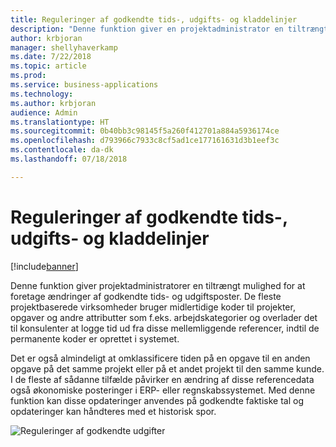 ```yaml
---
title: Reguleringer af godkendte tids-, udgifts- og kladdelinjer
description: "Denne funktion giver en projektadministrator en tiltrængt mulighed for at foretage ændringer af godkendte tids- og udgiftsposter."
author: krbjoran
manager: shellyhaverkamp
ms.date: 7/22/2018
ms.topic: article
ms.prod: 
ms.service: business-applications
ms.technology: 
ms.author: krbjoran
audience: Admin
ms.translationtype: HT
ms.sourcegitcommit: 0b40bb3c98145f5a260f412701a884a5936174ce
ms.openlocfilehash: d793966c7933c8cf5ad1ce177161631d3b1eef3c
ms.contentlocale: da-dk
ms.lasthandoff: 07/18/2018

---
```

#  <a name="adjustments-to-approved-time-expense-and-journal-lines"></a>Reguleringer af godkendte tids-, udgifts- og kladdelinjer 


[!include[banner](../../../../includes/banner.md)]

Denne funktion giver projektadministratorer en tiltrængt mulighed for at foretage ændringer af godkendte tids- og udgiftsposter. De fleste projektbaserede virksomheder bruger midlertidige koder til projekter, opgaver og andre attributter som f.eks. arbejdskategorier og overlader det til konsulenter at logge tid ud fra disse mellemliggende referencer, indtil de permanente koder er oprettet i systemet. 

Det er også almindeligt at omklassificere tiden på en opgave til en anden opgave på det samme projekt eller på et andet projekt til den samme kunde. I de fleste af sådanne tilfælde påvirker en ændring af disse referencedata også økonomiske posteringer i ERP- eller regnskabssystemet. Med denne funktion kan disse opdateringer anvendes på godkendte faktiske tal og opdateringer kan håndteres med et historisk spor.

![](media/adjustments-approved-time-expense-journal-lines-1.png "Reguleringer af godkendte udgifter")
<!-- Picture 2 -->


